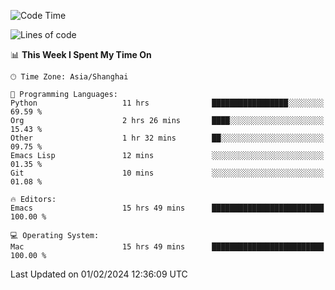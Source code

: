 <!--START_SECTION:waka-->
![Code Time](http://img.shields.io/badge/Code%20Time-1%2C790%20hrs%2021%20mins-blue)

![Lines of code](https://img.shields.io/badge/From%20Hello%20World%20I%27ve%20Written-288.6%20thousand%20lines%20of%20code-blue)

📊 **This Week I Spent My Time On** 

```text
🕑︎ Time Zone: Asia/Shanghai

💬 Programming Languages: 
Python                   11 hrs              █████████████████░░░░░░░░   69.59 % 
Org                      2 hrs 26 mins       ████░░░░░░░░░░░░░░░░░░░░░   15.43 % 
Other                    1 hr 32 mins        ██░░░░░░░░░░░░░░░░░░░░░░░   09.75 % 
Emacs Lisp               12 mins             ░░░░░░░░░░░░░░░░░░░░░░░░░   01.35 % 
Git                      10 mins             ░░░░░░░░░░░░░░░░░░░░░░░░░   01.08 % 

🔥 Editors: 
Emacs                    15 hrs 49 mins      █████████████████████████   100.00 % 

💻 Operating System: 
Mac                      15 hrs 49 mins      █████████████████████████   100.00 % 
```


 Last Updated on 01/02/2024 12:36:09 UTC
<!--END_SECTION:waka-->
